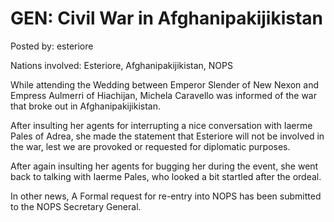 # GEN: Civil War in Afghanipakijikistan

Posted by: esteriore

Nations involved: Esteriore, Afghanipakijikistan, NOPS

While attending the Wedding between Emperor Slender of New Nexon and Empress Aulmerri of Hiachijan, Michela Caravello was informed of the war that broke out in Afghanipakijikistan.

After insulting her agents for interrupting a nice conversation with Iaerme Pales of Adrea, she made the statement that Esteriore will not be involved in the war, lest we are provoked or requested for diplomatic purposes.

After again insulting her agents for bugging her during the event, she went back to talking with Iaerme Pales, who looked a bit startled after the ordeal.

In other news, A Formal request for re-entry into NOPS has been submitted to the NOPS Secretary General.